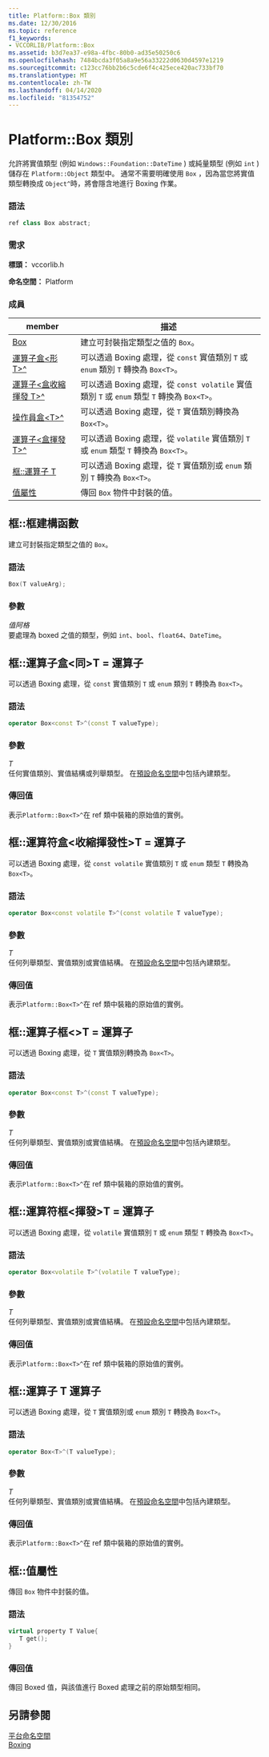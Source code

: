```yaml
---
title: Platform::Box 類別
ms.date: 12/30/2016
ms.topic: reference
f1_keywords:
- VCCORLIB/Platform::Box
ms.assetid: b3d7ea37-e98a-4fbc-80b0-ad35e50250c6
ms.openlocfilehash: 7484bcda3f05a8a9e56a33222d0630d4597e1219
ms.sourcegitcommit: c123cc76bb2b6c5cde6f4c425ece420ac733bf70
ms.translationtype: MT
ms.contentlocale: zh-TW
ms.lasthandoff: 04/14/2020
ms.locfileid: "81354752"
---
```

# <a name="platformbox-class"></a>Platform::Box 類別

允許將實值類型 (例如 `Windows::Foundation::DateTime` ) 或純量類型 (例如 `int` ) 儲存在 `Platform::Object` 類型中。 通常不需要明確使用 `Box` ，因為當您將實值類型轉換成 `Object^`時，將會隱含地進行 Boxing 作業。

### <a name="syntax"></a>語法

```cpp
ref class Box abstract;
```

### <a name="requirements"></a>需求

**標頭：** vccorlib.h

**命名空間：** Platform

### <a name="members"></a>成員

|member|描述|
|------------|-----------------|
|[Box](#ctor) | 建立可封裝指定類型之值的 `Box`。 |
|[運算子盒&lt;形 T&gt;^](#box-const-t) | 可以透過 Boxing 處理，從 `const` 實值類別 `T` 或 `enum` 類別 `T` 轉換為 `Box<T>`。 |
|[運算子&lt;盒收縮揮發 T&gt;^](#box-const-volatile-t) | 可以透過 Boxing 處理，從 `const volatile` 實值類別 `T` 或 `enum` 類型 `T` 轉換為 `Box<T>`。 |
|[操作員盒&lt;T&gt;^](#box-t) | 可以透過 Boxing 處理，從 `T` 實值類別轉換為 `Box<T>`。 |
|[運算子&lt;盒揮發 T&gt;^](#box-volatile-t) | 可以透過 Boxing 處理，從 `volatile` 實值類別 `T` 或 `enum` 類型 `T` 轉換為 `Box<T>`。 |
|[框::運算子 T](#t) | 可以透過 Boxing 處理，從 `T` 實值類別或 `enum` 類別 `T` 轉換為 `Box<T>`。 |
|[值屬性](#value) | 傳回 `Box` 物件中封裝的值。 |

## <a name="boxbox-constructor"></a><a name="ctor"></a>框::框建構函數

建立可封裝指定類型之值的 `Box`。

### <a name="syntax"></a>語法

```cpp
Box(T valueArg);
```

### <a name="parameters"></a>參數

*值阿格*<br/>
要處理為 boxed 之值的類型，例如 `int`、`bool`、`float64`、`DateTime`。

## <a name="boxoperator-boxltconst-tgt-operator"></a><a name="box-const-t"></a>框::運算子盒&lt;同&gt;T = 運算子

可以透過 Boxing 處理，從 `const` 實值類別 `T` 或 `enum` 類別 `T` 轉換為 `Box<T>`。

### <a name="syntax"></a>語法

```cpp
operator Box<const T>^(const T valueType);
```

### <a name="parameters"></a>參數

*T*<br/>
任何實值類別、實值結構或列舉類型。 在[預設命名空間](../cppcx/default-namespace.md)中包括內建類型。

### <a name="return-value"></a>傳回值

表示`Platform::Box<T>^`在 ref 類中裝箱的原始值的實例。

## <a name="boxoperator-boxltconst-volatile-tgt-operator"></a><a name="box-const-volatile-t"></a>框::運算符盒&lt;收縮揮發性&gt;T = 運算子

可以透過 Boxing 處理，從 `const volatile` 實值類別 `T` 或 `enum` 類型 `T` 轉換為 `Box<T>`。

### <a name="syntax"></a>語法

```cpp
operator Box<const volatile T>^(const volatile T valueType);
```

### <a name="parameters"></a>參數

*T*<br/>
任何列舉類型、實值類別或實值結構。 在[預設命名空間](../cppcx/default-namespace.md)中包括內建類型。

### <a name="return-value"></a>傳回值

表示`Platform::Box<T>^`在 ref 類中裝箱的原始值的實例。

## <a name="boxoperator-boxlttgt-operator"></a><a name="box-t"></a>框::運算子框&lt;&gt;T = 運算子

可以透過 Boxing 處理，從 `T` 實值類別轉換為 `Box<T>`。

### <a name="syntax"></a>語法

```cpp
operator Box<const T>^(const T valueType);
```

### <a name="parameters"></a>參數

*T*<br/>
任何列舉類型、實值類別或實值結構。 在[預設命名空間](../cppcx/default-namespace.md)中包括內建類型。

### <a name="return-value"></a>傳回值

表示`Platform::Box<T>^`在 ref 類中裝箱的原始值的實例。

## <a name="boxoperator-boxltvolatile-tgt-operator"></a><a name="box-volatile-t"></a>框::運算符框&lt;揮發&gt;T = 運算子

可以透過 Boxing 處理，從 `volatile` 實值類別 `T` 或 `enum` 類型 `T` 轉換為 `Box<T>`。

### <a name="syntax"></a>語法

```cpp
operator Box<volatile T>^(volatile T valueType);
```

### <a name="parameters"></a>參數

*T*<br/>
任何列舉類型、實值類別或實值結構。 在[預設命名空間](../cppcx/default-namespace.md)中包括內建類型。

### <a name="return-value"></a>傳回值

表示`Platform::Box<T>^`在 ref 類中裝箱的原始值的實例。

## <a name="boxoperator-t-operator"></a><a name="t"></a>框::運算子 T 運算子

可以透過 Boxing 處理，從 `T` 實值類別或 `enum` 類別 `T` 轉換為 `Box<T>`。

### <a name="syntax"></a>語法

```cpp
operator Box<T>^(T valueType);
```

### <a name="parameters"></a>參數

*T*<br/>
任何列舉類型、實值類別或實值結構。 在[預設命名空間](../cppcx/default-namespace.md)中包括內建類型。

### <a name="return-value"></a>傳回值

表示`Platform::Box<T>^`在 ref 類中裝箱的原始值的實例。

## <a name="boxvalue-property"></a><a name="value"></a>框::值屬性

傳回 `Box` 物件中封裝的值。

### <a name="syntax"></a>語法

```cpp
virtual property T Value{
   T get();
}
```

### <a name="return-value"></a>傳回值

傳回 Boxed 值，與該值進行 Boxed 處理之前的原始類型相同。

## <a name="see-also"></a>另請參閱

[平台命名空間](../cppcx/platform-namespace-c-cx.md)<br/>
[Boxing](../cppcx/boxing-c-cx.md)
